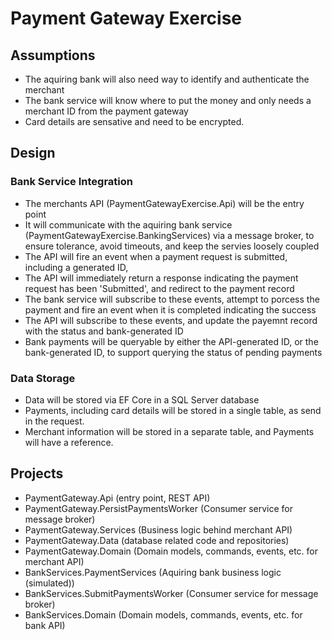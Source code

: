# Payment Gateway Exercise

## Assumptions
- The aquiring bank will also need way to identify and authenticate the merchant
- The bank service will know where to put the money and only needs a merchant ID from the payment gateway
- Card details are sensative and need to be encrypted.

## Design

### Bank Service Integration
 - The merchants API (PaymentGatewayExercise.Api) will be the entry point
 - It will communicate with the aquiring bank service (PaymentGatewayExercise.BankingServices) via a message broker,
  to ensure tolerance, avoid timeouts, and keep the servies loosely coupled
 - The API will fire an event when a payment request is submitted, including a generated ID, 
 - The API will immediately return a response indicating the payment request has been 'Submitted', and redirect to the payment record
 - The bank service will subscribe to these events, attempt to porcess the payment and fire an event when it is completed indicating the success
 - The API will subscribe to these events, and update the payemnt record with the status and bank-generated ID
 - Bank payments will be queryable by either the API-generated ID, or the bank-generated ID, to support querying the status of pending payments

### Data Storage
- Data will be stored via EF Core in a SQL Server database
- Payments, including card details will be stored in a single table, as send in the request.
- Merchant information will be stored in a separate table, and Payments will have a reference.

## Projects
- PaymentGateway.Api (entry point, REST API)
- PaymentGateway.PersistPaymentsWorker (Consumer service for message broker)
- PaymentGateway.Services (Business logic behind merchant API)
- PaymentGateway.Data (database related code and repositories)
- PaymentGateway.Domain (Domain models, commands, events, etc. for merchant API)
- BankServices.PaymentServices (Aquiring bank business logic (simulated))
- BankServices.SubmitPaymentsWorker (Consumer service for message broker)
- BankServices.Domain (Domain models, commands, events, etc. for bank API)

